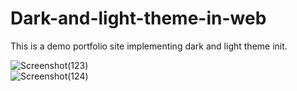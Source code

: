 # Dark-and-light-theme-in-web
This is a demo portfolio site implementing dark and light theme init.

![Screenshot(123)](Screenshot(123).png)
<br/>
![Screenshot(124)](Screenshot(124).png)
